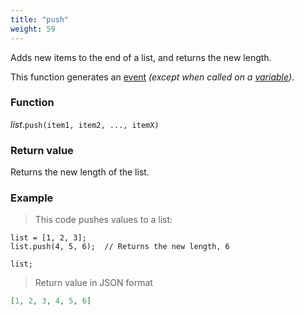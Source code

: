 ```yaml
---
title: "push"
weight: 59
---
```


Adds new items to the end of a list, and returns the new length.

This function generates an [event](../../../overview/events) *(except when called on a [variable](../../../overview/variable))*.

### Function

*list*.`push(item1, item2, ..., itemX)`

### Return value

Returns the new length of the list.

### Example

> This code pushes values to a list:

```thingsdb,json_response
list = [1, 2, 3];
list.push(4, 5, 6);  // Returns the new length, 6

list;
```

> Return value in JSON format

```json
[1, 2, 3, 4, 5, 6]
```
